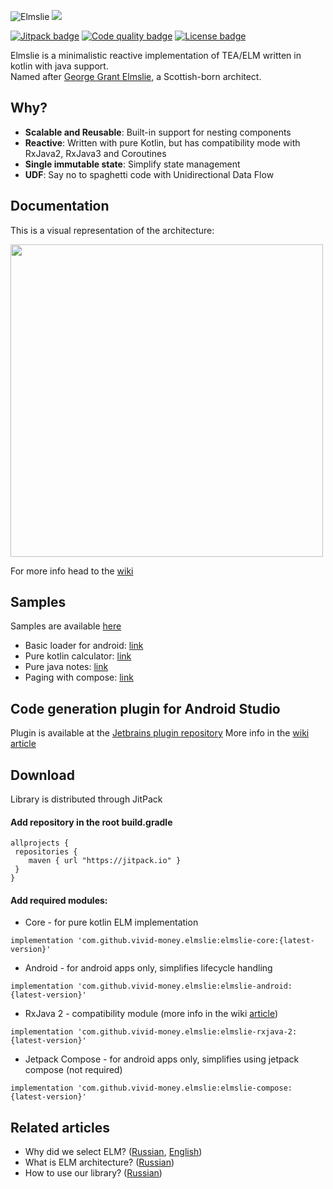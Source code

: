 ![Elmslie](https://user-images.githubusercontent.com/16104123/104534649-b5defa80-5625-11eb-98b6-d761623f8964.jpeg)
[![](https://jitpack.io/v/diklimchuk/test.svg)](https://jitpack.io/#diklimchuk/test)

[![Jitpack badge](https://jitpack.io/v/vivid-money/elmslie.svg)](https://jitpack.io/#vivid-money/elmslie)
[![Code quality badge](https://github.com/vivid-money/elmslie/actions/workflows/codequality.yml/badge.svg?branch=main&event=push)](https://github.com/vivid-money/elmslie/actions/workflows/codequality.yml)
[![License badge](https://img.shields.io/badge/License-Apache%202.0-blue.svg)](https://opensource.org/licenses/Apache-2.0)

Elmslie is a minimalistic reactive implementation of TEA/ELM written in kotlin with java support.  
Named after [George Grant Elmslie](https://en.wikipedia.org/wiki/George_Grant_Elmslie), a Scottish-born architect.

## Why?
- **Scalable and Reusable**: Built-in support for nesting components
- **Reactive**: Written with pure Kotlin, but has compatibility mode with RxJava2, RxJava3 and Coroutines
- **Single immutable state**: Simplify state management
- **UDF**: Say no to spaghetti code with Unidirectional Data Flow

## Documentation
This is a visual representation of the architecture:
<p>
<img src="https://user-images.githubusercontent.com/16104123/115949827-40b27980-a4e0-11eb-85dc-03a7073e3127.png" width="500">
</p>



For more info head to the [wiki](https://github.com/vivid-money/elmslie/wiki)

## Samples
Samples are available [here](https://github.com/vivid-money/elmslie/tree/main/elmslie-samples)
- Basic loader for android: [link](https://github.com/vivid-money/elmslie/tree/main/elmslie-samples/android-loader)
- Pure kotlin calculator: [link](https://github.com/vivid-money/elmslie/tree/main/elmslie-samples/kotlin-calculator)
- Pure java notes: [link](https://github.com/vivid-money/elmslie/tree/main/elmslie-samples/java-notes)
- Paging with compose: [link](https://github.com/vivid-money/elmslie/tree/main/elmslie-samples/compose-paging)

## Code generation plugin for Android Studio
Plugin is available at the [Jetbrains plugin repository](https://plugins.jetbrains.com/plugin/17176-elmslie-generator/versions/stable/125661)
More info in the [wiki article](https://github.com/vivid-money/elmslie/wiki)

## Download
Library is distributed through JitPack

#### Add repository in the root build.gradle
```
allprojects {
 repositories {
    maven { url "https://jitpack.io" }
 }
}
```

#### Add required modules:
- Core - for pure kotlin ELM implementation

`implementation 'com.github.vivid-money.elmslie:elmslie-core:{latest-version}'`

- Android - for android apps only, simplifies lifecycle handling  

`implementation 'com.github.vivid-money.elmslie:elmslie-android:{latest-version}'`

- RxJava 2 - compatibility module (more info in the wiki [article](https://github.com/vivid-money/elmslie/wiki/RxJava-2-vs-3))

`implementation 'com.github.vivid-money.elmslie:elmslie-rxjava-2:{latest-version}'`  

- Jetpack Compose - for android apps only, simplifies using jetpack compose (not required)

`implementation 'com.github.vivid-money.elmslie:elmslie-compose:{latest-version}'`


## Related articles
- Why did we select ELM? ([Russian](https://habr.com/ru/company/vivid_money/blog/534386/), [English](https://medium.com/@klimchuk.daniil/how-we-chose-presentation-layer-architecture-and-didnt-regret-it-bc694cab3e80))
- What is ELM architecture? ([Russian](https://habr.com/ru/company/vivid_money/blog/550932/))
- How to use our library? ([Russian](https://habr.com/ru/company/vivid_money/blog/553232/))

